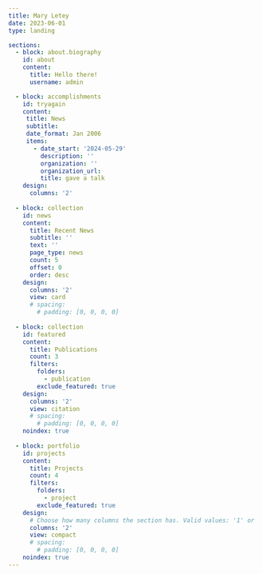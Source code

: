```yaml
---
title: Mary Letey
date: 2023-06-01
type: landing

sections:
  - block: about.biography
    id: about
    content:
      title: Hello there!
      username: admin

  - block: accomplishments
    id: tryagain
    content:
     title: News
     subtitle:
     date_format: Jan 2006
     items:
       - date_start: '2024-05-29'
         description: ''
         organization: ''
         organization_url: 
         title: gave a talk
    design:
      columns: '2'
         
  - block: collection
    id: news
    content:
      title: Recent News
      subtitle: ''
      text: ''
      page_type: news
      count: 5
      offset: 0
      order: desc
    design:
      columns: '2'
      view: card
      # spacing:
        # padding: [0, 0, 0, 0]
    
  - block: collection
    id: featured
    content:
      title: Publications
      count: 3
      filters:
        folders:
          - publication
        exclude_featured: true
    design:
      columns: '2'
      view: citation
      # spacing:
        # padding: [0, 0, 0, 0]
    noindex: true
      
  - block: portfolio
    id: projects
    content:
      title: Projects
      count: 4
      filters:
        folders:
          - project
        exclude_featured: true
    design:
      # Choose how many columns the section has. Valid values: '1' or '2'.
      columns: '2'
      view: compact
      # spacing:
        # padding: [0, 0, 0, 0]
    noindex: true
---
```

